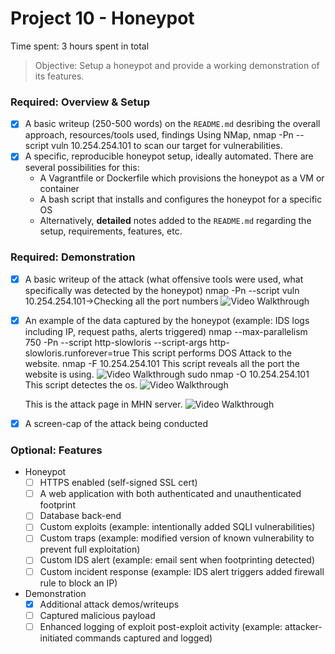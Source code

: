 # Project 10 - Honeypot

Time spent: 3 hours spent in total

> Objective: Setup a honeypot and provide a working demonstration of its features.

### Required: Overview & Setup

- [x] A basic writeup (250-500 words) on the `README.md` desribing the overall approach, resources/tools used, findings
	Using NMap,
	nmap -Pn --script vuln 10.254.254.101
	to scan our target for vulnerabilities.
- [x] A specific, reproducible honeypot setup, ideally automated. There are several possibilities for this:
	- A Vagrantfile or Dockerfile which provisions the honeypot as a VM or container
	- A bash script that installs and configures the honeypot for a specific OS
	- Alternatively, **detailed** notes added to the `README.md` regarding the setup, requirements, features, etc.

### Required: Demonstration

- [x] A basic writeup of the attack (what offensive tools were used, what specifically was detected by the honeypot)
	nmap -Pn --script vuln 10.254.254.101->Checking all the port numbers
	<img src='http://i.imgur.com/HFY9bAO.png' title='Video Walkthrough' width='' alt='Video Walkthrough' />
- [x] An example of the data captured by the honeypot (example: IDS logs including IP, request paths, alerts triggered)
	nmap --max-parallelism 750 -Pn --script http-slowloris --script-args http-slowloris.runforever=true
	This script performs DOS Attack to the website.
	nmap -F 10.254.254.101
	This script reveals all the port the website is using.
	<img src='http://i.imgur.com/4lPFd1A.png' title='Video Walkthrough' width='' alt='Video Walkthrough' />
	sudo nmap -O 10.254.254.101
	This script detectes the os.
	<img src='http://i.imgur.com/QYtUKTa.png' title='Video Walkthrough' width='' alt='Video Walkthrough' />

	This is the attack page in MHN server.
	<img src='http://i.imgur.com/SK2dVcw.png' title='Video Walkthrough' width='' alt='Video Walkthrough' />
- [x] A screen-cap of the attack being conducted
    
### Optional: Features
- Honeypot
	- [ ] HTTPS enabled (self-signed SSL cert)
	- [ ] A web application with both authenticated and unauthenticated footprint
	- [ ] Database back-end
	- [ ] Custom exploits (example: intentionally added SQLI vulnerabilities)
	- [ ] Custom traps (example: modified version of known vulnerability to prevent full exploitation)
	- [ ] Custom IDS alert (example: email sent when footprinting detected)
	- [ ] Custom incident response (example: IDS alert triggers added firewall rule to block an IP)
- Demonstration
	- [x] Additional attack demos/writeups
	- [ ] Captured malicious payload
	- [ ] Enhanced logging of exploit post-exploit activity (example: attacker-initiated commands captured and logged)
